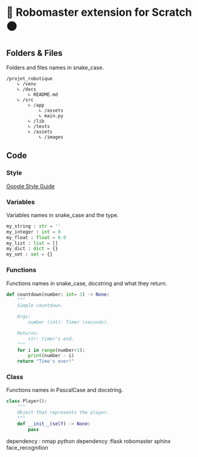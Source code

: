 # 🔵 Robomaster extension for Scratch 🟠

## Folders & Files

Folders and files names in snake_case.

```
/projet_robotique
    ∟ /venv
    ∟ /docs
        ∟ README.md
    ∟ /src
        ∟ /app
            ∟ /assets
            ∟ main.py
        ∟ /lib
        ∟ /tests
        ∟ /assets
            ∟ /images
```

## Code

### Style

[Google Style Guide](https://google.github.io/styleguide/)

### Variables

Variables names in snake_case and the type.

```python
my_string : str = ''
my_integer : int = 0
my_float : float = 0.0
my_list : list = []
my_dict : dict = {}
my_set : set = {}
```

### Functions

Functions names in snake_case, docstring and what they return.

```python
def countdown(number: int= 3) -> None:
    """
    Simple countdown.

    Args:
        number (int): Timer (seconds).

    Returns:
        str: timer's end.
    """
    for i in range(number+1):
        print(number - i)
    return "Time's over!"
```

### Class

Functions names in PascalCase and docstring.

```python
class Player():
    """
    Object that represents the player.
    """
    def __init__(self) -> None:
        pass
```

dependency : nmap
python dependency :flask robomaster sphinx face_recognition
